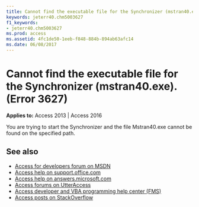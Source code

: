 ```yaml
---
title: Cannot find the executable file for the Synchronizer (mstran40.exe). (Error 3627)
keywords: jeterr40.chm5003627
f1_keywords:
- jeterr40.chm5003627
ms.prod: access
ms.assetid: 4fc1de50-1eeb-f848-884b-894ab63afc14
ms.date: 06/08/2017
---
```



# Cannot find the executable file for the Synchronizer (mstran40.exe). (Error 3627)

  

**Applies to:** Access 2013 | Access 2016

You are trying to start the Synchronizer and the file Mstran40.exe cannot be found on the specified path.

## See also

- [Access for developers forum on MSDN](https://social.msdn.microsoft.com/Forums/office/en-US/home?forum=accessdev)
- [Access help on support.office.com](https://support.office.com/search/results?query=Access)
- [Access help on answers.microsoft.com](https://answers.microsoft.com/en-us/msoffice/forum?page=1&;tab=question&;status=all&;auth=1)
- [Access forums on UtterAccess](http://www.utteraccess.com/forum/index.php?act=idx)
- [Access developer and VBA programming help center (FMS)](http://www.fmsinc.com/MicrosoftAccess/developer/)
- [Access posts on StackOverflow](https://stackoverflow.com/questions/tagged/ms-access)
